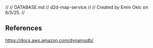 //
//  DATABASE.md
//  d2d-map-service
//
//  Created by Emin Okic on 6/5/25.
//

## References
https://docs.aws.amazon.com/dynamodb/
